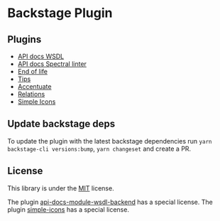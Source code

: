 # Backstage Plugin

## Plugins

- [API docs WSDL](plugins/api-docs-module-wsdl)
- [API docs Spectral linter](plugins/api-docs-spectral-linter)
- [End of life](plugins/endoflife)
- [Tips](plugins/tips)
- [Accentuate](plugins/accentuate)
- [Relations](plugins/relations)
- [Simple Icons](plugins/simple-icons)

## Update backstage deps

To update the plugin with the latest backstage dependencies run `yarn backstage-cli versions:bump`,
`yarn changeset` and create a PR.

## License

This library is under the [MIT](LICENSE) license.

The plugin [api-docs-module-wsdl-backend](plugins/api-docs-module-wsdl-backend) has a special license.
The plugin [simple-icons](plugins/simple-icons) has a special license.
